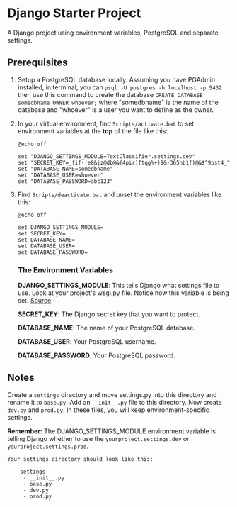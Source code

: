 # Django Starter Project

A Django project using environment variables, PostgreSQL and separate settings.

## Prerequisites

 1. Setup a PostgreSQL database locally. Assuming you have PGAdmin installed, in terminal, you can `psql -U postgres -h localhost -p 5432` then use this command to create the database `CREATE DATABASE somedbname OWNER whoever;` where "somedbname" is the name of the database and "whoever" is a user you want to define as the owner.
 2. In your virtual environment, find `Scripts/activate.bat` to set environment variables at the **top** of the file like this:
     ```
     @echo off

    set "DJANGO_SETTINGS_MODULE=TextClassifier.settings.dev"
    set "SECRET_KEY=_fif-!e8&jz@db@&(4pir)ftqg%+)9&-365hb1f)@&$^9pst4_"
    set "DATABASE_NAME=somedbname"
    set "DATABASE_USER=whoever"
    set "DATABASE_PASSWORD=abc123"
    ```
 3. Find `Scripts/deactivate.bat` and unset the environment variables like this:
     ```
     @echo off
     
    set DJANGO_SETTINGS_MODULE=
    set SECRET_KEY=
    set DATABASE_NAME=
    set DATABASE_USER=
    set DATABASE_PASSWORD=
     ```
     
    ### The Environment Variables
    **DJANGO_SETTINGS_MODULE**: This tells Django what settings file to use. Look at your project's wsgi.py file. Notice how this variable is being set. [Source](https://docs.djangoproject.com/en/2.2/topics/settings/#designating-the-settings)
    
    **SECRET_KEY**: The Django secret key that you want to protect.
    
    **DATABASE_NAME**: The name of your PostgreSQL database.
    
    **DATABASE_USER**: Your PostgreSQL username.
    
    **DATABASE_PASSWORD**: Your PostgreSQL password.
    

## Notes

Create a `settings` directory and move settings.py into this directory and rename it to `base.py`. Add an `__init__.py` file to this directory. Now create `dev.py` and `prod.py`. In these files, you will keep environment-specific settings.

**Remember:** The DJANGO_SETTINGS_MODULE environment variable is telling Django whether to use the `yourproject.settings.dev` or `yourproject.settings.prod`.
    
    Your settings directory should look like this:
    
```
    settings
     - __init__.py
     - base.py
     - dev.py
     - prod.py
```